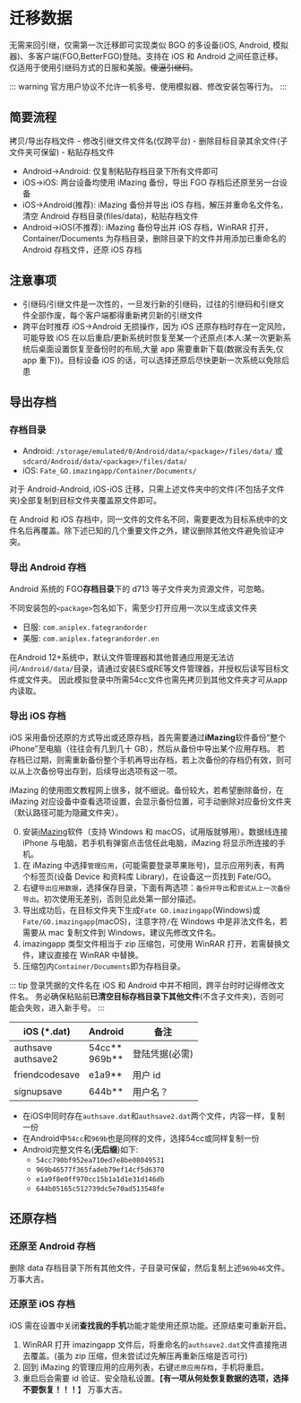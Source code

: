 # 迁移数据

无需来回引继，仅需第一次迁移即可实现类似 BGO 的多设备(iOS, Android, 模拟器)、多客户端(FGO,BetterFGO)登陆。支持在 iOS 和 Android 之间任意迁移。
仅适用于使用引继码方式的日服和美服。~~傻逼引继码~~。

::: warning
官方用户协议不允许一机多号、使用模拟器、修改安装包等行为。
:::

## 简要流程

拷贝/导出存档文件 - 修改引继文件文件名(仅跨平台) - 删除目标目录其余文件(子文件夹可保留) - 粘贴存档文件

- Android->Android: 仅复制粘贴存档目录下所有文件即可
- iOS->iOS: 两台设备均使用 iMazing 备份，导出 FGO 存档后还原至另一台设备
- iOS->Android(推荐): iMazing 备份并导出 iOS 存档，解压并重命名文件名，清空 Android 存档目录(files/data)，粘贴存档文件
- Android->iOS(不推荐): iMazing 备份导出并 iOS 存档，WinRAR 打开，Container/Documents 为存档目录，删除目录下的文件并用添加已重命名的 Android 存档文件，还原 iOS 存档

## 注意事项

- 引继码/引继文件是一次性的，一旦发行新的引继码，过往的引继码和引继文件全部作废，每个客户端都得重新拷贝新的引继文件
- 跨平台时推荐 iOS->Android 无损操作，因为 iOS 还原存档时存在一定风险，可能导致 iOS 在以后重启/更新系统时恢复至某一个还原点(本人:某一次更新系统后桌面设置恢复至备份时的布局,大量 app 需要重新下载(数据没有丢失,仅 app 重下))。目标设备 iOS 的话，可以选择还原后尽快更新一次系统以免除后患

## 导出存档

### 存档目录

- Android: `/storage/emulated/0/Android/data/<package>/files/data/` 或 `sdcard/Android/data/<package>/files/data/`
- iOS: `Fate_GO.imazingapp/Container/Documents/`

对于 Android-Android, iOS-iOS 迁移，只需上述文件夹中的文件(不包括子文件夹)全部复制到目标文件夹覆盖原文件即可。

在 Android 和 iOS 存档中，同一文件的文件名不同，需要更改为目标系统中的文件名后再覆盖。除下述已知的几个重要文件之外，建议删除其他文件避免验证冲突。

### 导出 Android 存档

Android 系统的 FGO**存档目录**下的 d713 等子文件夹为资源文件，可忽略。

不同安装包的`<package>`包名如下，需至少打开应用一次以生成该文件夹

- 日服: `com.aniplex.fategrandorder`
- 美服: `com.aniplex.fategrandorder.en`

在Android 12+系统中，默认文件管理器和其他普通应用是无法访问`/Android/data/`目录，请通过安装ES或RE等文件管理器，并授权后读写目标文件或文件夹。
因此模拟登录中所需54cc文件也需先拷贝到其他文件夹才可从app内读取。

### 导出 iOS 存档

iOS 采用备份还原的方式导出或还原存档，首先需要通过**iMazing**软件备份“整个 iPhone”至电脑（往往会有几到几十 GB），然后从备份中导出某个应用存档。
若存档已过期，则需重新备份整个手机再导出存档，若上次备份的存档仍有效，则可以从上次备份导出存到，后续导出选项有这一项。

iMazing 的使用图文教程网上很多，就不细说。备份较大，若希望删除备份，在 iMazing 对应设备中查看选项设置，会显示备份位置，可手动删除对应备份文件夹（默认路径可能为隐藏文件夹）。

0. 安装[iMazing](https://imazing.com/zh)软件（支持 Windows 和 macOS，试用版就够用）。数据线连接 iPhone 与电脑，若手机有弹窗点击信任此电脑，iMazing 将显示所连接的手机。
1. 在 iMazing 中选择`管理应用`，(可能需要登录苹果账号)，显示应用列表，有两个标签页(设备 Device 和资料库 Library)，在设备这一页找到 Fate/GO。
2. 右键`导出应用数据`，选择保存目录，下面有两选项：`备份并导出`和`尝试从上一次备份导出`。初次使用无差别，否则见此处第一部分描述。
3. 导出成功后，在目标文件夹下生成`Fate GO.imazingapp`(Windows)或`Fate/GO.imazingapp`(macOS)，注意字符`/`在 Windows 中是非法文件名，若需要从 mac 复制文件到 Windows，建议先修改文件名。
4. imazingapp 类型文件相当于 zip 压缩包，可使用 WinRAR 打开，若需替换文件，建议直接在 WinRAR 中替换。
5. 压缩包内`Container/Documents`即为存档目录。

::: tip
登录凭据的文件名在 iOS 和 Android 中并不相同，跨平台时时记得修改文件名。
务必确保粘贴前**已清空目标存档目录下其他文件**(不含子文件夹)，否则可能会失败，进入新手号。
:::

| iOS (\*.dat)          | Android              | 备注           |
| --------------------- | -------------------- | -------------- |
| authsave<br>authsave2 | 54cc\*\*<br>969b\*\* | 登陆凭据(必需) |
| friendcodesave        | e1a9\*\*             | 用户 id        |
| signupsave            | 644b\*\*             | 用户名？       |

- 在iOS中同时存在`authsave.dat`和`authsave2.dat`两个文件，内容一样，复制一份
- 在Android中`54cc`和`969b`也是同样的文件，选择54cc或同样复制一份
- Android完整文件名(**无后缀**)如下:
  - `54cc790bf952ea710ed7e8be08049531`
  - `969b46577f365fadeb79ef14cf5d6370`
  - `e1a9f8e0ff970cc15b1a1d1e31d146db`
  - `644b05165c512739dc5e70ad513548fe`

## 还原存档

### 还原至 Android 存档

删除 data 存档目录下所有其他文件，子目录可保留，然后复制上述`969b46`文件。万事大吉。

### 还原至 iOS 存档

iOS 需在设置中关闭**查找我的手机**功能才能使用还原功能。还原结束可重新开启。

1. WinRAR 打开 imazingapp 文件后，将重命名的`authsave2.dat`文件直接拖进去覆盖。(虽为 zip 压缩，但未尝试过先解压再重新压缩是否可行)
2. 回到 iMazing 的管理应用的应用列表，右键`还原应用存档`，手机将重启。
3. 重启后会需要 id 验证、安全隐私设置。【**有一项从何处恢复数据的选项，选择 不要恢复！！！**】 万事大吉。
